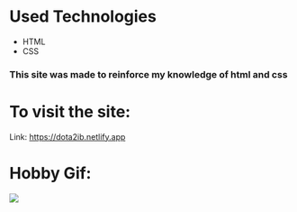 <h1> Used Technologies </h1>
<ul>
<li>HTML</li>
<li>CSS</li>
</ul>

### This site was made to reinforce my knowledge of html and css

# To visit the site:

Link: https://dota2ib.netlify.app

# Hobby Gif:

![](/dota-2.gif)